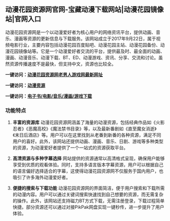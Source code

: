 
<h2>动漫花园资源网官网-宝藏动漫下载网站|动漫花园镜像站|官网入口</h2>

动漫花园资源网是一个以动漫爱好者为核心用户的网络资讯平台，提供动画、音乐、漫画等资源的更新信息与下载服务。该网站成立于2017年9月22日，属于视频电影行业，主要内容包括动漫花园百度贴吧、动漫花园主站、动漫花园备份、动漫花园镜像站等。它是一个动漫爱好者交流的平台，提供最及时、最全面的动画、漫画、动漫音乐、动漫下载、BT、ED、动漫游戏、资讯、分享、交流和讨论。虽然资源传播速度不是最快，但支持中文，资源也比较全。

<p><strong>一键访问：</strong><a href="https://www.xxsnav.com/sites/15960.html" target="_blank" ><strong>动漫花园资源网老男人游戏网最新网址</strong></a></p>
<p><strong>一键访问：</strong><a href="https://www.xxsnav.com/favorites/dongmanziyuan" target="_blank" ><strong>动漫资源</strong></a></p>
<p><strong>一键访问：</strong><a href="https://wangpanziyuan.pages.dev/" target="_blank" ><strong>电子书/电影/音乐/漫画/游戏下载</strong></a></p>

### 功能特点
1. **丰富的资源库**
   动漫花园资源网涵盖了海量的动漫资源，包括经典作品如《火影忍者》《恶魔高校》《魔法禁书目录》等，以及最新番剧如《直至魔女消逝》《末日后酒店》等。用户可以在这里找到从老番到新番的各种资源，满足不同用户的喜好。此外，该网站还提供动画、漫画、音乐、日剧、游戏等多种类型的资源，为动漫爱好者提供了一个一站式的资源获取平台。

2. **高清资源与多种字幕选择**
   网站提供的资源通常以高清格式呈现，确保用户能够享受到优质的观看体验。同时，支持多语言版本字幕资源，用户可以根据自己的语言偏好选择适合的字幕，这使得动漫花园资源网不仅服务于国内用户，也吸引了许多海外动漫爱好者。

3. **便捷的搜索与下载功能**
   动漫花园资源网的界面简洁，便于用户搜索和下载所需的动漫内容。用户可以通过关键词搜索快速找到自己想要的资源，而无需复杂的操作。此外，该网站还支持磁力BT方式下载，无需注册登录，下载过程简单快捷。部分资源还可以通过对接PikPak网盘实现一键秒传，进一步提升了用户体验。

